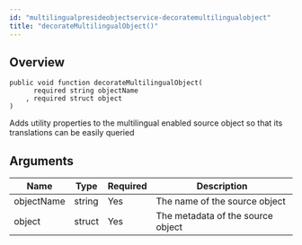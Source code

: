```yaml
---
id: "multilingualpresideobjectservice-decoratemultilingualobject"
title: "decorateMultilingualObject()"
---
```



## Overview




```luceescript
public void function decorateMultilingualObject(
      required string objectName
    , required struct object    
)
```

Adds utility properties to the multilingual enabled source object
so that its translations can be easily queried

## Arguments


<div class="table-responsive"><table class="table"><thead><tr><th>Name</th><th>Type</th><th>Required</th><th>Description</th></tr></thead><tbody><tr><td>objectName</td><td>string</td><td>Yes</td><td>The name of the source object</td></tr><tr><td>object</td><td>struct</td><td>Yes</td><td>The metadata of the source object</td></tr></tbody></table></div>